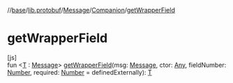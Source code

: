 //[base](../../../../index.md)/[lib.protobuf](../../index.md)/[Message](../index.md)/[Companion](index.md)/[getWrapperField](get-wrapper-field.md)

# getWrapperField

[js]\
fun &lt;[T](get-wrapper-field.md) : [Message](../index.md)&gt; [getWrapperField](get-wrapper-field.md)(msg: [Message](../index.md), ctor: [Any](https://kotlinlang.org/api/latest/jvm/stdlib/kotlin/-any/index.html), fieldNumber: [Number](https://kotlinlang.org/api/latest/jvm/stdlib/kotlin/-number/index.html), required: [Number](https://kotlinlang.org/api/latest/jvm/stdlib/kotlin/-number/index.html) = definedExternally): [T](get-wrapper-field.md)

